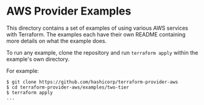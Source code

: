 # AWS Provider Examples

This directory contains a set of examples of using various AWS services with
Terraform. The examples each have their own README containing more details
on what the example does.

To run any example, clone the repository and run `terraform apply` within
the example's own directory.

For example:

```
$ git clone https://github.com/hashicorp/terraform-provider-aws
$ cd terraform-provider-aws/examples/two-tier
$ terraform apply
...
```
